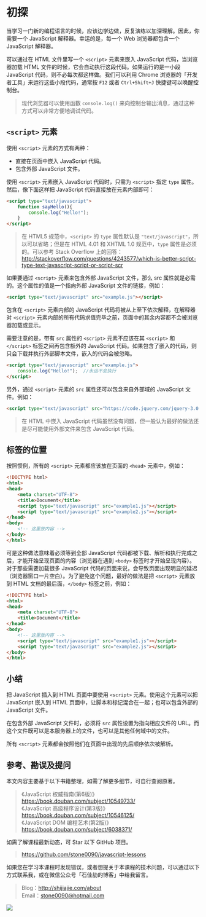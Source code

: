 # 初探

当学习一门新的编程语言的时候，应该边学边做，反复演练以加深理解。因此，你需要一个 JavaScript 解释器。幸运的是，每一个 Web 浏览器都包含一个 JavaScript 解释器。

可以通过在 HTML 文件里写一个 `<script>` 元素来嵌入 JavaScript 代码，当浏览器加载 HTML 文件的时候，它会自动执行这段代码。如果运行的是一小段 JavaScript 代码，则不必每次都这样做。我们可以利用 Chrome 浏览器的「开发者工具」来运行这些小段代码，通常按 `F12` 或者 `Ctrl+Shift+J` 快捷键可以唤醒控制台。

> 现代浏览器可以使用函数 `console.log()` 来向控制台输出消息，通过这种方式可以非常方便地调试代码。

## `<script>` 元素

使用 `<script>` 元素的方式有两种：

- 直接在页面中嵌入 JavaScript 代码。
- 包含外部 JavaScript 文件。
 
使用 `<script>` 元素嵌入 JavaScript 代码时，只需为 `<script>` 指定 `type` 属性。然后，像下面这样把 JavaScript 代码直接放在元素内部即可：

``` html
<script type="text/javascript">
    function sayHello(){
        console.log("Hello!");
    }
</script>
```

> 在 HTML5 规范中，`<script>` 的 `type` 属性默认是 `"text/javascript"`，所以可以省略；但是在 HTML 4.01 和 XHTML 1.0 规范中，`type` 属性是必须的。可以参考 Stack Overflow 上的回答：http://stackoverflow.com/questions/4243577/which-is-better-script-type-text-javascript-script-or-script-scr

如果要通过 `<script>` 元素来包含外部 JavaScript 文件，那么 src 属性就是必需的。这个属性的值是一个指向外部 JavaScript 文件的链接，例如：

``` html
<script type="text/javascript" src="example.js"></script>
```

包含在 `<script>` 元素内部的 JavaScript 代码将被从上至下依次解释，在解释器对 `<script>` 元素内部的所有代码求值完毕之前，页面中的其余内容都不会被浏览器加载或显示。

需要注意的是，带有 `src` 属性的 `<script>` 元素不应该在其 `<script>` 和 `</script>` 标签之间再包含额外的 JavaScript 代码。如果包含了嵌入的代码，则只会下载并执行外部脚本文件，嵌入的代码会被忽略。

``` html
<script type="text/javascript" src="example.js">
    console.log("Hello!");  //永远不会执行
</script>  
```

另外，通过 `<script>` 元素的 `src` 属性还可以包含来自外部域的 JavaScript 文件。例如：

``` html
<script type="text/javascript" src="https://code.jquery.com/jquery-3.0.0.min.js"></script>
```

> 在 HTML 中嵌入 JavaScript 代码虽然没有问题，但一般认为最好的做法还是尽可能使用外部文件来包含 JavaScript 代码。

## 标签的位置

按照惯例，所有的 `<script>` 元素都应该放在页面的 `<head>` 元素中，例如：

``` html
<!DOCTYPE html>
<html>
<head>
    <meta charset="UTF-8">
    <title>Document</title>
    <script type="text/javascript" src="example1.js"></script>
    <script type="text/javascript" src="example2.js"></script>
</head>
<body>
    <!-- 这里放内容 -->
</body>
</html>
```

可是这种做法意味着必须等到全部 JavaScript 代码都被下载、解析和执行完成之后，才能开始呈现页面的内容（浏览器在遇到 `<body>` 标签时才开始呈现内容）。对于那些需要加载很多 JavaScript 代码的页面来说，会导致页面出现明显的延迟（浏览器窗口一片空白）。为了避免这个问题，最好的做法是把 `<script>` 元素放到 HTML 文档的最后面，`</body>` 标签之前，例如：

``` html
<!DOCTYPE html>
<html>
<head>
    <meta charset="UTF-8">
    <title>Document</title>
</head>
<body>
    <!-- 这里放内容 -->
    <script type="text/javascript" src="example1.js"></script>
    <script type="text/javascript" src="example2.js"></script>
</body>
</html>
```

## 小结

把 JavaScript 插入到 HTML 页面中要使用 `<script>` 元素。使用这个元素可以把 JavaScript 嵌入到 HTML 页面中，让脚本和标记混合在一起；也可以包含外部的 JavaScript 文件。

在包含外部 JavaScript 文件时，必须将 `src` 属性设置为指向相应文件的 URL。而这个文件既可以是本服务器上的文件，也可以是其他任何域中的文件。

所有 `<script>` 元素都会按照他们在页面中出现的先后顺序依次被解析。

## 参考、勘误及提问

本文内容主要基于以下书籍整理，如需了解更多细节，可自行查阅原著。

> 《JavaScript 权威指南(第6版)》https://book.douban.com/subject/10549733/  
> 《JavaScript 高级程序设计(第3版)》https://book.douban.com/subject/10546125/  
> 《JavaScript DOM 编程艺术(第2版)》https://book.douban.com/subject/6038371/

如需了解课程最新动态，可 Star 以下 GitHub 项目。

> https://github.com/stone0090/javascript-lessons

如果您在学习本课程时发现错误，或者想提关于本课程的技术问题，可以通过以下方式联系我，或在微信公众号「石佳劼的博客」中给我留言。

> Blog：http://shijiajie.com/about  
> Email：stone0090@hotmail.com

![](http://7xkhp9.com1.z0.glb.clouddn.com/blog/other/blog_statement_20160618_01.png?imageView2/2/w/650/interlace/1/q/100)